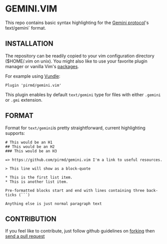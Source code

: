 # GEMINI.VIM

This repo contains basic syntax highlighting for the [Gemini protocol](https://gemini.circumlunar.space/)'s  ̀text/gemini` format.

## INSTALLATION

The repository can be readily copied to your vim configuration directory ($HOME/.vim on unix).
You might also like to use your favorite plugin manager or vanilla Vim's [packages](https://vimhelp.org/repeat.txt.html#packages).

For example using [Vundle](https://github.com/VundleVim/Vundle.vim):
```vim
Plugin 'pirmd/gemini.vim'
```

This plugin enables by default `text/gemini` type for files with either `.gemini` or `.gmi` extension.

## FORMAT

Format for `text/gemini`is pretty straightforward, current highlighting supports:
```
# This would be an H1
## This would be an H2
### This would be an H3

=> https://github.com/pirmd/gemini.vim I'm a link to useful resources.

> This line will show as a block-quote

* This is the first list item.
* This is another list item.

Pre-formatted blocks start and end with lines containing three back-ticks (```)

Anything else is just normal paragraph text
```

## CONTRIBUTION
If you feel like to contribute, just follow github guidelines on
[forking](https://help.github.com/articles/fork-a-repo/) then [send a pull
request](https://help.github.com/articles/creating-a-pull-request/)


[modeline]: # ( vim: set fenc=utf-8 spell spl=en: )

